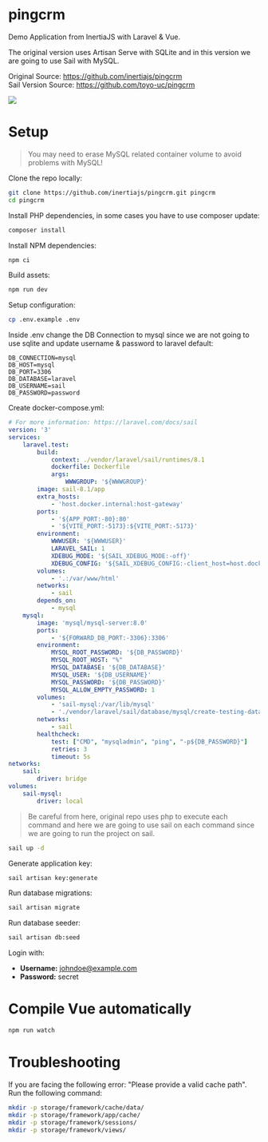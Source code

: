 # pingcrm
Demo Application from InertiaJS with Laravel &amp; Vue.   
        
The original version uses Artisan Serve with SQLite and in this version we are going to use Sail with MySQL.     
        
Original Source: https://github.com/inertiajs/pingcrm    
Sail Version Source: https://github.com/toyo-uc/pingcrm  

![](https://raw.githubusercontent.com/inertiajs/pingcrm/master/screenshot.png)

# Setup   
> You may need to erase MySQL related container volume to avoid problems with MySQL!

Clone the repo locally:   
```bash
git clone https://github.com/inertiajs/pingcrm.git pingcrm
cd pingcrm
```

Install PHP dependencies, in some cases you have to use composer update:
```bash
composer install
```

Install NPM dependencies:
```bash
npm ci
```

Build assets:
```bash
npm run dev
```

Setup configuration:
```bash
cp .env.example .env
```

Inside .env change the DB Connection to mysql since we are not going to use sqlite and update username & password to laravel default:
```dotenv
DB_CONNECTION=mysql
DB_HOST=mysql
DB_PORT=3306
DB_DATABASE=laravel
DB_USERNAME=sail
DB_PASSWORD=password
```

Create docker-compose.yml:
```yaml
# For more information: https://laravel.com/docs/sail
version: '3'
services:
    laravel.test:
        build:
            context: ./vendor/laravel/sail/runtimes/8.1
            dockerfile: Dockerfile
            args:
                WWWGROUP: '${WWWGROUP}'
        image: sail-8.1/app
        extra_hosts:
            - 'host.docker.internal:host-gateway'
        ports:
            - '${APP_PORT:-80}:80'
            - '${VITE_PORT:-5173}:${VITE_PORT:-5173}'
        environment:
            WWWUSER: '${WWWUSER}'
            LARAVEL_SAIL: 1
            XDEBUG_MODE: '${SAIL_XDEBUG_MODE:-off}'
            XDEBUG_CONFIG: '${SAIL_XDEBUG_CONFIG:-client_host=host.docker.internal}'
        volumes:
            - '.:/var/www/html'
        networks:
            - sail
        depends_on:
            - mysql
    mysql:
        image: 'mysql/mysql-server:8.0'
        ports:
            - '${FORWARD_DB_PORT:-3306}:3306'
        environment:
            MYSQL_ROOT_PASSWORD: '${DB_PASSWORD}'
            MYSQL_ROOT_HOST: "%"
            MYSQL_DATABASE: '${DB_DATABASE}'
            MYSQL_USER: '${DB_USERNAME}'
            MYSQL_PASSWORD: '${DB_PASSWORD}'
            MYSQL_ALLOW_EMPTY_PASSWORD: 1
        volumes:
            - 'sail-mysql:/var/lib/mysql'
            - './vendor/laravel/sail/database/mysql/create-testing-database.sh:/docker-entrypoint-initdb.d/10-create-testing-database.sh'
        networks:
            - sail
        healthcheck:
            test: ["CMD", "mysqladmin", "ping", "-p${DB_PASSWORD}"]
            retries: 3
            timeout: 5s
networks:
    sail:
        driver: bridge
volumes:
    sail-mysql:
        driver: local
```

> Be careful from here, original repo uses php to execute each command and here we are going to use sail on each command since we are going to run the project on sail.             
```bash
sail up -d
```

Generate application key:
```bash
sail artisan key:generate
```

Run database migrations:
```bash
sail artisan migrate
```

Run database seeder:
```bash
sail artisan db:seed
```

Login with:   

- **Username:** johndoe@example.com   
- **Password:** secret    

# Compile Vue automatically
```bash
npm run watch
```

# Troubleshooting

If you are facing the following error: "Please provide a valid cache path".                
Run the following command:                
                
```bash
mkdir -p storage/framework/cache/data/
mkdir -p storage/framework/app/cache/
mkdir -p storage/framework/sessions/
mkdir -p storage/framework/views/
```
